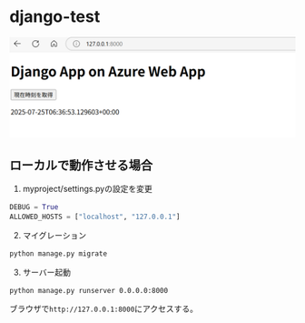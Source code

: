 # django-test

![](imgs/screenshot.png)

## ローカルで動作させる場合
1. myproject/settings.pyの設定を変更
```python
DEBUG = True
ALLOWED_HOSTS = ["localhost", "127.0.0.1"]
```
2. マイグレーション
```bash
python manage.py migrate
```

3. サーバー起動
```bash
python manage.py runserver 0.0.0.0:8000
```
ブラウザで`http://127.0.0.1:8000`にアクセスする。

